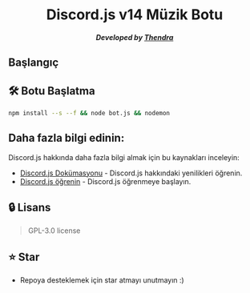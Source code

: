 <div align="center">
    <h1>Discord.js v14 Müzik Botu</h1>
    <h5>Developed by <a href="https://discord.com/users/267373400022843393">Thendra</a></h5>
</div>

## Başlangıç

## 🛠 Botu Başlatma
```bash
npm install --s --f && node bot.js && nodemon
```

## Daha fazla bilgi edinin:

Discord.js hakkında daha fazla bilgi almak için bu kaynakları inceleyin:

- [Discord.js Dokümasyonu](https://discord.js.org/#/docs/discord.js/stable/general/welcome) - Discord.js hakkındaki yenilikleri öğrenin.
- [Discord.js öğrenin](https://discordjs.guide/#before-you-begin) - Discord.js öğrenmeye başlayın.

## 🔒 Lisans
> GPL-3.0 license

## ⭐ Star
 - Repoya desteklemek için star atmayı unutmayın :)
